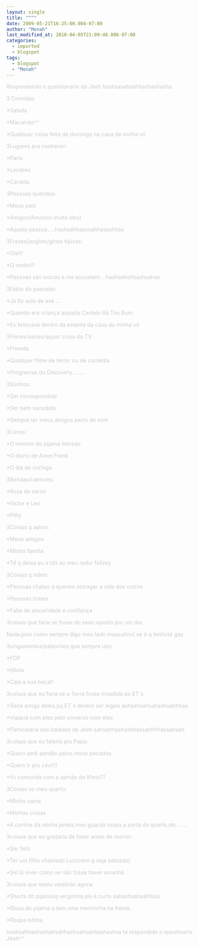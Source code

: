 ```yaml
---
layout: single
title: "^^"
date: 2009-05-21T16:25:00.004-07:00
author: "Monah"
last_modified_at: 2010-04-05T21:09:48.806-07:00
categories:
  - imported
  - blogspot
tags:
  - blogspot
  - "Monah"
---
```


<span style="COLOR: rgb(204,204,204)">Respondendo o questionario da Jéeh hashsasahashhashashasha

<span style="COLOR: rgb(204,204,204)">

<span style="COLOR: rgb(204,204,204)">3 Comidas:

<span style="COLOR: rgb(204,204,204)">*Salada

<span style="COLOR: rgb(204,204,204)">*Macarrão^^

<span style="COLOR: rgb(204,204,204)">*Qualquer coisa feita de domingo na casa da minha vó

<span style="COLOR: rgb(204,204,204)">

<span style="COLOR: rgb(204,204,204)">3Lugares pra conhecer:

<span style="COLOR: rgb(204,204,204)">*Paris

<span style="COLOR: rgb(204,204,204)">*Londres

<span style="COLOR: rgb(204,204,204)">*Canada

<span style="COLOR: rgb(204,204,204)">

<span style="COLOR: rgb(204,204,204)">3Pessoas queridas:

<span style="COLOR: rgb(204,204,204)">*Meus pais

<span style="COLOR: rgb(204,204,204)">*Amigos(Amoooo muito eles)

<span style="COLOR: rgb(204,204,204)">*Aquela pessoa.....hashsahhasssahhasashhas

<span style="COLOR: rgb(204,204,204)">

<span style="COLOR: rgb(204,204,204)">3Frases/jargões/gírias típicas:

<span style="COLOR: rgb(204,204,204)">*Oie!!!

<span style="COLOR: rgb(204,204,204)">*Q medo!!!

<span style="COLOR: rgb(204,204,204)">*Pessoas são loucas e me assustam....hashashshhashsahas

<span style="COLOR: rgb(204,204,204)">

<span style="COLOR: rgb(204,204,204)">3Fatos do passado:

<span style="COLOR: rgb(204,204,204)">*Já fiz aula de axé.....

<span style="COLOR: rgb(204,204,204)">*Quando era criança assistia Castelo Rá Tim Bum

<span style="COLOR: rgb(204,204,204)">*Eu brincava dentro da estante da casa da minha vó

<span style="COLOR: rgb(204,204,204)">

<span style="COLOR: rgb(204,204,204)">3Filmes/séries/qquer coisa da TV:

<span style="COLOR: rgb(204,204,204)">*Friends

<span style="COLOR: rgb(204,204,204)">*Qualquer filme de terror ou de comédia

<span style="COLOR: rgb(204,204,204)">*Programas do Discovery.........

<span style="COLOR: rgb(204,204,204)">

<span style="COLOR: rgb(204,204,204)">3Sonhos:

<span style="COLOR: rgb(204,204,204)">*Ser correspondida

<span style="COLOR: rgb(204,204,204)">*Ser bem sucedida

<span style="COLOR: rgb(204,204,204)">*Sempre ter meus amigos perto de mim

<span style="COLOR: rgb(204,204,204)">

<span style="COLOR: rgb(204,204,204)">3Livros:

<span style="COLOR: rgb(204,204,204)">*O menino do pijama listrado

<span style="COLOR: rgb(204,204,204)">*O diario de Anne Frank

<span style="COLOR: rgb(204,204,204)">*O dia do curinga

<span style="COLOR: rgb(204,204,204)">

<span style="COLOR: rgb(204,204,204)">3Bandas/cantores:

<span style="COLOR: rgb(204,204,204)">*Rosa de saron

<span style="COLOR: rgb(204,204,204)">*Victor e Leo

<span style="COLOR: rgb(204,204,204)">*Pitty

<span style="COLOR: rgb(204,204,204)">

<span style="COLOR: rgb(204,204,204)">3Coisas q adoro:

<span style="COLOR: rgb(204,204,204)">*Meus amigos

<span style="COLOR: rgb(204,204,204)">*Minha família

<span style="COLOR: rgb(204,204,204)">*Td q deixa eu e tds ao meu redor felizes

<span style="COLOR: rgb(204,204,204)">

<span style="COLOR: rgb(204,204,204)">3Coisas q odeio:

<span style="COLOR: rgb(204,204,204)">*Pessoas chatas q querem estragar a vida dos outros

<span style="COLOR: rgb(204,204,204)">*Pessoas tristes

<span style="COLOR: rgb(204,204,204)">*Falta de sinceridade e confiança

<span style="COLOR: rgb(204,204,204)">

<span style="COLOR: rgb(204,204,204)">3coisas que faria se fosse do sexo oposto por um dia:

<span style="COLOR: rgb(204,204,204)">Nada,pois como sempre digo meu lado masculino( se é q tenho)é gay

<span style="COLOR: rgb(204,204,204)">

<span style="COLOR: rgb(204,204,204)">3xingamentos/palavrões que sempre uso:

<span style="COLOR: rgb(204,204,204)">*FDP

<span style="COLOR: rgb(204,204,204)">*Idiota

<span style="COLOR: rgb(204,204,204)">*Cala a sua boca!!

<span style="COLOR: rgb(204,204,204)">

<span style="COLOR: rgb(204,204,204)">3coisas que eu faria se a Terra fosse invadida po ET's:

<span style="COLOR: rgb(204,204,204)">*Seria amiga deles,pq ET´s devem ser legais ashashsahsahashsahhhas

<span style="COLOR: rgb(204,204,204)">*Viajaria com eles pelo universo com eles

<span style="COLOR: rgb(204,204,204)">*Participaria das baladas da Jéeh sahsahhashashhassahhhhassahsah

<span style="COLOR: rgb(204,204,204)">

<span style="COLOR: rgb(204,204,204)">3coisas que eu falaria pro Papa:

<span style="COLOR: rgb(204,204,204)">*Quero pedi perdão pelos meus pecados

<span style="COLOR: rgb(204,204,204)">*Quero ir pro céu!!!!

<span style="COLOR: rgb(204,204,204)">*Vc concorda com a opnião do Khris??

<span style="COLOR: rgb(204,204,204)">

<span style="COLOR: rgb(204,204,204)">3Coisas no meu quarto:

<span style="COLOR: rgb(204,204,204)">*Minha cama

<span style="COLOR: rgb(204,204,204)">*Minhas coisas

<span style="COLOR: rgb(204,204,204)">*A cortina da minha janela,meu guarda roupa,a porta do quarto,etc.......

<span style="COLOR: rgb(204,204,204)">

<span style="COLOR: rgb(204,204,204)">3coisas que eu gostaria de fazer antes de morrer:

<span style="COLOR: rgb(204,204,204)">*Ser feliz

<span style="COLOR: rgb(204,204,204)">*Ter um filho chamado Luiz(nem q seja adotado)

<span style="COLOR: rgb(204,204,204)">*Sei lá viver como se não fosse haver amanhã

<span style="COLOR: rgb(204,204,204)">

<span style="COLOR: rgb(204,204,204)">3coisas que estou vestindo agora:

<span style="COLOR: rgb(204,204,204)">*Shorts do pijama(q vergonha,ele é curto sahashsahsahhas)

<span style="COLOR: rgb(204,204,204)">*Blusa do pijama q tem uma menininha na frente

<span style="COLOR: rgb(204,204,204)">*Roupa intima

<span style="COLOR: rgb(204,204,204)">

<span style="COLOR: rgb(204,204,204)">hashsahhashashahsahhashsahsahhashashsa ta respondido o questinario Jéeh^^